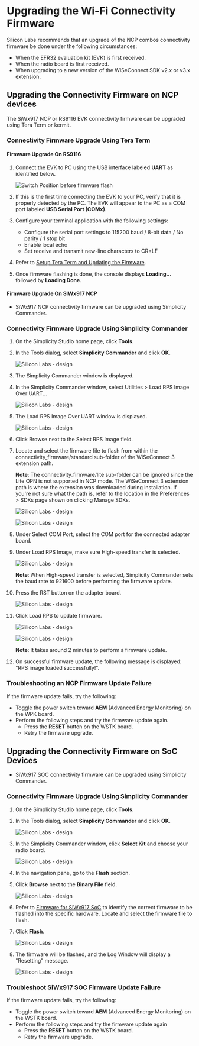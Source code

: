 # Upgrading the Wi-Fi Connectivity Firmware

Silicon Labs recommends that an upgrade of the NCP combos connectivity firmware be done under the following circumstances:

- When the EFR32 evaluation kit (EVK) is first received.
- When the radio board is first received.
- When upgrading to a new version of the WiSeConnect SDK v2.x or v3.x extension.

## Upgrading the Connectivity Firmware on NCP devices

The SiWx917 NCP or RS9116 EVK connectivity firmware can be upgraded using Tera Term or kermit.

### Connectivity Firmware Upgrade Using Tera Term

#### Firmware Upgrade On RS9116

1. Connect the EVK to PC using the USB interface labeled **UART** as identified below.

   ![Switch Position before firmware flash](./images/rs916-board.png)

2. If this is the first time connecting the EVK to your PC, verify that it is properly detected by the PC. The EVK will appear to the PC as a COM port labeled **USB Serial Port (COMx)**.

3. Configure your terminal application with the following settings:

   - Configure the serial port settings to 115200 baud / 8-bit data / No parity / 1 stop bit
   - Enable local echo
   - Set receive and transmit new-line characters to CR+LF

4. Refer to [Setup Tera Term and Updating the Firmware](https://docs.silabs.com/rs9116/wiseconnect/2.0/tera-term-setup).

5. Once firmware flashing is done, the console displays **Loading...** followed by **Loading Done**.

#### Firmware Upgrade On SIWx917 NCP

- SiWx917 NCP connectivity firmware can be upgraded using Simplicity Commander.

### Connectivity Firmware Upgrade Using Simplicity Commander

1. On the Simplicity Studio home page, click **Tools**.

2. In the Tools dialog, select **Simplicity Commander** and click **OK**.

    ![Silicon Labs - design](./images/select-commander.png)

3. The Simplicity Commander window is displayed.
   
4. In the Simplicity Commander window, select Utilities > Load RPS Image Over UART...

    ![Silicon Labs - design](./images/ncp_click-load-rps-image.png)

5. The Load RPS Image Over UART window is displayed.

    ![Silicon Labs - design](./images/ncp_load-rps-window.png)

6. Click Browse next to the Select RPS Image field.

7. Locate and select the firmware file to flash from within the connectivity_firmware/standard sub-folder of the WiSeConnect 3 extension path.
   
    **Note**: The connectivity_firmware/lite sub-folder can be ignored since the Lite OPN is not supported in NCP mode.
    The WiSeConnect 3 extension path is where the extension was downloaded during installation. If you're not sure what the path is, refer to the location in the Preferences > SDKs page shown on clicking Manage SDKs.

    ![Silicon Labs - design](./images/ncp_click-manage-sdks.png)

    ![Silicon Labs - design](./images/ncp_selected-sdk.png)

8. Under Select COM Port, select the COM port for the connected adapter board.
   
9. Under Load RPS Image, make sure High-speed transfer is selected.

    ![Silicon Labs - design](./images/ncp_set-up-fw-update.png)

    **Note**: When High-speed transfer is selected, Simplicity Commander sets the baud rate to 921600 before performing the firmware update.

10. Press the RST button on the adapter board.

    ![Silicon Labs - design](./images/host-adapter-board-efr32-reset.png)

11. Click Load RPS to update firmware.

    ![Silicon Labs - design](./images/ncp_uploading-file.png)

    ![Silicon Labs - design](./images/ncp_rps-image-loaded.png)

    **Note**: It takes around 2 minutes to perform a firmware update.

12. On successful firmware update, the following message is displayed: "RPS image loaded successfully!".

### Troubleshooting an NCP Firmware Update Failure

If the firmware update fails, try the following:

- Toggle the power switch toward **AEM** (Advanced Energy Monitoring) on the WPK board.
- Perform the following steps and try the firmware update again.
  - Press the **RESET** button on the WSTK board.
  - Retry the firmware upgrade.

## Upgrading the Connectivity Firmware on SoC Devices

- SiWx917 SOC connectivity firmware can be upgraded using Simplicity Commander.

### Connectivity Firmware Upgrade Using Simplicity Commander

1. On the Simplicity Studio home page, click **Tools**.

2. In the Tools dialog, select **Simplicity Commander** and click **OK**.

   ![Silicon Labs - design](./images/select-commander.png)

3. In the Simplicity Commander window, click **Select Kit** and choose your radio board.

   ![Silicon Labs - design](./images/commander-select-board.png)

4. In the navigation pane, go to the **Flash** section.

5. Click **Browse** next to the **Binary File** field.

   ![Silicon Labs - design](./images/select-flash-option-in-commander.png)

6. Refer to [Firmware for SiWx917 SoC](/matter/{build-docspace-version}/matter-prerequisites/matter-artifacts#siwx917-firmware-for-siwx917-so-c) to identify the correct firmware to be flashed into the specific hardware. Locate and select the firmware file to flash.

7. Click **Flash**.

   ![Silicon Labs - design](./images/commander-click-flash-button.png)

8. The firmware will be flashed, and the Log Window will display a "Resetting" message.

   ![Silicon Labs - design](./images/commander-flash-success.png)

### Troubleshoot SiWx917 SOC Firmware Update Failure

If the firmware update fails, try the following:

- Toggle the power switch toward **AEM** (Advanced Energy Monitoring) on the WSTK board.
- Perform the following steps and try the firmware update again
  - Press the **RESET** button on the WSTK board.
  - Retry the firmware upgrade.
